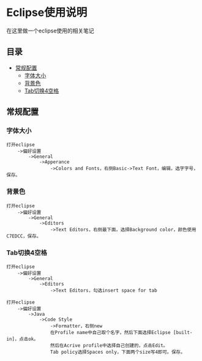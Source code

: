 # Eclipse使用说明
在这里做一个eclipse使用的相关笔记

## 目录
- [常规配置](#normal)
    - [字体大小](#font)
    - [背景色](#bgc)
    - [Tab切换4空格](#tab)


## <a name="normal">常规配置</a>
### <a name="font">字体大小</a>
```
打开eclipse
    ->偏好设置
        ->General
            ->Apperance
                ->Colors and Fonts，右侧Basic->Text Font，编辑，选字字号，保存。
```

### <a name="bgc">背景色</a>
```
打开eclipse
    ->偏好设置
        ->General
            ->Editors
                ->Text Editors，右侧最下面，选择Background color，颜色使用C7EDCC，保存。
```

### <a name="tab">Tab切换4空格</a>
```
打开eclipse
    ->偏好设置
        ->General
            ->Editors
                ->Text Editors，勾选insert space for tab
                
打开eclipse
    ->偏好设置
        ->Java
            ->Code Style
                ->Formatter，右侧new
                在Profile name中自己取个名字，然后下面选择Eclipse [built-in]，点击ok。
                然后在Acrive profile中选择自己创建的，点击Edit。
                Tab policy选择Spaces only，下面两个size写4即可。保存。
```
